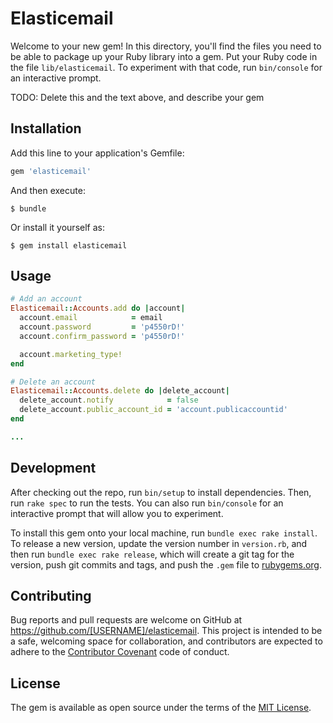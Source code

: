 # Elasticemail

Welcome to your new gem! In this directory, you'll find the files you need to be able to package up your Ruby library into a gem. Put your Ruby code in the file `lib/elasticemail`. To experiment with that code, run `bin/console` for an interactive prompt.

TODO: Delete this and the text above, and describe your gem

## Installation

Add this line to your application's Gemfile:

```ruby
gem 'elasticemail'
```

And then execute:

    $ bundle

Or install it yourself as:

    $ gem install elasticemail

## Usage

```ruby
# Add an account
Elasticemail::Accounts.add do |account|
  account.email            = email
  account.password         = 'p4550rD!'
  account.confirm_password = 'p4550rD!'

  account.marketing_type!
end

# Delete an account
Elasticemail::Accounts.delete do |delete_account|
  delete_account.notify            = false
  delete_account.public_account_id = 'account.publicaccountid'
end

...
```

## Development

After checking out the repo, run `bin/setup` to install dependencies. Then, run `rake spec` to run the tests. You can also run `bin/console` for an interactive prompt that will allow you to experiment.

To install this gem onto your local machine, run `bundle exec rake install`. To release a new version, update the version number in `version.rb`, and then run `bundle exec rake release`, which will create a git tag for the version, push git commits and tags, and push the `.gem` file to [rubygems.org](https://rubygems.org).

## Contributing

Bug reports and pull requests are welcome on GitHub at https://github.com/[USERNAME]/elasticemail. This project is intended to be a safe, welcoming space for collaboration, and contributors are expected to adhere to the [Contributor Covenant](http://contributor-covenant.org) code of conduct.


## License

The gem is available as open source under the terms of the [MIT License](http://opensource.org/licenses/MIT).

